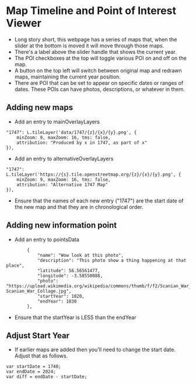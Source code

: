 # Map Timeline and Point of Interest Viewer

* Long story short, this webpage has a series of maps that, when the slider at the bottom is moved it will move through those maps. 
* There's a label above the slider handle that shows the current year.
* The POI checkboxes at the top will toggle various POI on and off on the map.
* A button on the top left will switch between original map and redrawn maps, maintaining the current year position.
* There are POI that can be set to appear on specific dates or ranges of dates. These POIs can have photos, descriptions, or whatever in them. 

## Adding new maps
* Add an entry to mainOverlayLayers
```
"1747": L.tileLayer('data/1747/{z}/{x}/{y}.png', {
    minZoom: 9, maxZoom: 16, tms: false,
    attribution: "Produced by x in 1747, as part of x"
}),
```
* Add an entry to alternativeOverlayLayers
```
"1747": L.tileLayer('https://{s}.tile.openstreetmap.org/{z}/{x}/{y}.png', {
    minZoom: 9, maxZoom: 16, tms: false,
    attribution: "Alternative 1747 Map"
}),
```
* Ensure that the names of each new entry ("1747") are the start date of the new map and that they are in chronological order.

## Adding new information point
* Add an entry to pointsData
```
        {
            "name": "Wow look at this photo",
            "description": "This photo show a thing happening at that place",
            "latitude": 56.56561477,
            "longitude": -3.58550088,
            "photo": "https://upload.wikimedia.org/wikipedia/commons/thumb/f/f2/Scanian_War_Collage.jpg/1280px-Scanian_War_Collage.jpg",
            "startYear": 1820,
            "endYear": 1830
        },
```
* Ensure that the startYear is LESS than the endYear

## Adjust Start Year
* If earlier maps are added then you'll need to change the start date. Adjust that as follows.
```
var startDate = 1740;
var endDate = 2024;
var diff = endDate - startDate;
```
